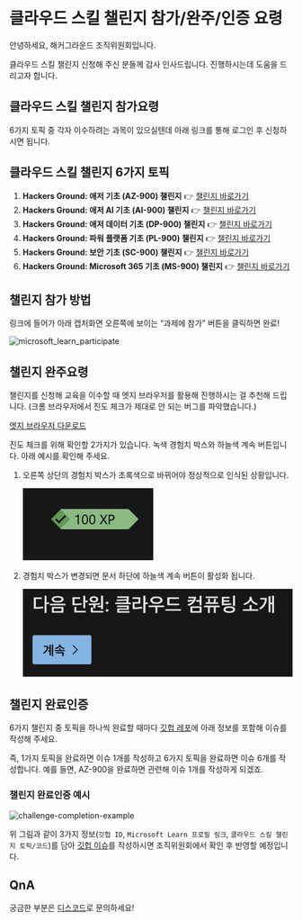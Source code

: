 # 클라우드 스킬 챌린지 참가/완주/인증 요령

안녕하세요, 해커그라운드 조직위원회입니다.

클라우드 스킬 챌린지 신청해 주신 분들께 감사 인사드립니다. 진행하시는데 도움을 드리고자 합니다.

## 클라우드 스킬 챌린지 참가요령

6가지 토픽 중 각자 이수하려는 과목이 있으실텐데 아래 링크를 통해 로그인 후 신청하시면 됩니다.

## 클라우드 스킬 챌린지 6가지 토픽

1. **Hackers Ground: 애저 기초 (AZ-900) 챌린지** 👉 [챌린지 바로가기](https://aka.ms/hg/csc/az-900)
1. **Hackers Ground: 애저 AI 기초 (AI-900) 챌린지** 👉 [챌린지 바로가기](https://aka.ms/hg/csc/ai-900)
1. **Hackers Ground: 애저 데이터 기초 (DP-900) 챌린지** 👉 [챌린지 바로가기](https://aka.ms/hg/csc/dp-900)
1. **Hackers Ground: 파워 플랫폼 기초 (PL-900) 챌린지** 👉 [챌린지 바로가기](https://aka.ms/hg/csc/pl-900)
1. **Hackers Ground: 보안 기초 (SC-900) 챌린지** 👉 [챌린지 바로가기](https://aka.ms/hg/csc/sc-900)
1. **Hackers Ground: Microsoft 365 기초 (MS-900) 챌린지** 👉 [챌린지 바로가기](https://aka.ms/hg/csc/ms-900)

## 챌린지 참가 방법

링크에 들어가 아래 캡처화면 오른쪽에 보이는 “과제에 참가” 버튼을 클릭하면 완료!

![microsoft_learn_participate](https://github.com/kei01138/hackers-ground/blob/main/assets/microsoft_learn_participate.png?raw=true)

## 챌린지 완주요령

챌린지를 신청해 교육을 이수할 때 엣지 브라우저를 활용해 진행하시는 걸 추천해 드립니다. (크롬 브라우저에서 진도 체크가 제대로 안 되는 버그를 파악했습니다.)

[엣지 브라우저 다운로드](https://www.microsoft.com/ko-kr/edge/download)

진도 체크를 위해 확인할 2가지가 있습니다. 녹색 경험치 박스와 하늘색 계속 버튼입니다. 아래 예시를 확인해 주세요.

1. 오른쪽 상단의 경험치 박스가 초록색으로 바뀌어야 정상적으로 인식된 상황입니다.

   ![green_experience_box](https://github.com/microsoft/hackers-ground/blob/main/assets/green_experience_box.png?raw=true)

2. 경험치 박스가 변경되면 문서 하단에 하늘색 계속 버튼이 활성화 됩니다.

   ![next_sky_button](https://github.com/microsoft/hackers-ground/blob/main/assets/next_sky_button.png?raw=true)

## 챌린지 완료인증

6가지 챌린지 중 토픽을 하나씩 완료할 때마다 [깃헙 레포](https://github.com/microsoft/hackers-ground/issues)에 아래 정보를 포함해 이슈를 작성해 주세요.

즉, 1가지 토픽을 완료하면 이슈 1개를 작성하고 6가지 토픽을 완료하면 이슈 6개를 작성합니다. 예를 들면, AZ-900을 완료하면 관련해 이슈 1개를 작성하게 되겠죠.

### 챌린지 완료인증 예시

![challenge-completion-example](https://github.com/microsoft/hackers-ground/blob/main/assets/challenge-completion-example.png?raw=true)

위 그림과 같이 3가지 정보(`깃헙 ID`, `Microsoft Learn 프로필 링크`, `클라우드 스킬 챌린지 토픽/코드`)를 담아 [깃헙 이슈](https://aka.ms/hg/csc/completion)를 작성하시면 조직위원회에서 확인 후 반영할 예정입니다.

## QnA

궁금한 부분은 [디스코드](https://aka.ms/hg/discord)로 문의하세요!
